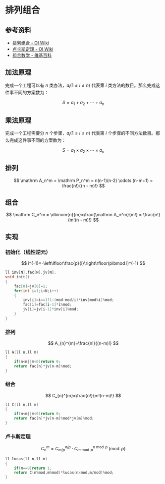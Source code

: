 # 排列组合

## 参考资料

- [排列组合 - OI Wiki](https://oi-wiki.org/math/combinatorics/combination/)
- [卢卡斯定理 - OI Wiki](https://oi-wiki.org/math/number-theory/lucas/)
- [组合数学 - 维基百科](https://zh.wikipedia.org/zh-cn/组合数学)

## 加法原理

完成一个工程可以有 $n$ 类办法，$a_i(1\le i\le n)$ 代表第 $i$ 类方法的数目。那么完成这件事不同的方案数为：

$$
S=a_1+a_2+\cdots+a_n
$$

## 乘法原理

完成一个工程需要分 $n$ 个步骤，$a_i(1\le i\le n)$ 代表第 $i$ 个步骤的不同方法数目。那么完成这件事不同的方案数为：

$$
S=a_1\times a_2\times\cdots\times a_n
$$

## 排列

$$
\mathrm A_n^m = \mathrm P_n^m = n(n-1)(n-2) \cdots (n-m+1) = \frac{n!}{(n - m)!}
$$

## 组合

$$
\mathrm C_n^m = \dbinom{n}{m}=\frac{\mathrm A_n^m}{m!} = \frac{n!}{m!(n - m)!}
$$

## 实现

### 初始化（线性逆元）

$$
i^{-1}=-\left\lfloor\frac{p}{i}\right\rfloor(p\bmod i)^{-1}
$$

```cpp
ll inv[N],fac[N],jv[N];
void init()
{
	fac[0]=jv[0]=1;
	for(int i=1;i<N;i++)
	{
		inv[i]=i==1?1:(mod-mod/i)*inv[mod%i]%mod;
		fac[i]=fac[i-1]*i%mod;
		jv[i]=jv[i-1]*inv[i]%mod;
	}
}
```

### 排列

$$
A_{n}^{m}=\frac{n!}{(n-m)!}
$$

```cpp
ll A(ll n,ll m)
{
	if(n<m||m<0)return 0;
	return fac[n]*jv[n-m]%mod;
}
```

### 组合

$$
C_{n}^{m}=\frac{n!}{m!(n-m)!}
$$

```cpp
ll C(ll n,ll m)
{
	if(n<m||m<0)return 0;
	return fac[n]*jv[n-m]%mod*jv[m]%mod;
}
```

### 卢卡斯定理

$$
C_{n}^{m}=C_{m/p}^{n/p}\cdot C_{m\bmod p}^{n\bmod p}\pmod p
$$

```cpp
ll lucas(ll n,ll m)
{
	if(m==0)return 1;
	return C(n%mod,m%mod)*lucas(n/mod,m/mod)%mod;
}
```
